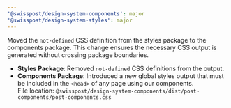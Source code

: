 ```yaml
---
'@swisspost/design-system-components': major
'@swisspost/design-system-styles': major
---
```


Moved the `not-defined` CSS definition from the styles package to the components package. This change ensures the necessary CSS output is generated without crossing package boundaries.

- **Styles Package**: Removed `not-defined` CSS definitions from the output.
- **Components Package**: Introduced a new global styles output that must be included in the `<head>` of any page using our components.  
  File location: `@swisspost/design-system-components/dist/post-components/post-components.css`
